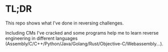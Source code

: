 # TL;DR

This repo shows what I've done in reversing challenges.

Including CMs I've cracked and some programs help me to learn reverse engineering in different languages (Assembly/C/C++/Python/Java/Golang/Rust/Objective-C/Webassembly...).
